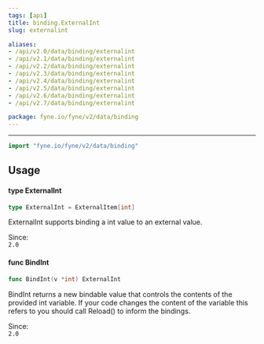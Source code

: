 ```yaml
---
tags: [api]
title: binding.ExternalInt
slug: externalint

aliases:
- /api/v2.0/data/binding/externalint
- /api/v2.1/data/binding/externalint
- /api/v2.2/data/binding/externalint
- /api/v2.3/data/binding/externalint
- /api/v2.4/data/binding/externalint
- /api/v2.5/data/binding/externalint
- /api/v2.6/data/binding/externalint
- /api/v2.7/data/binding/externalint

package: fyne.io/fyne/v2/data/binding
---
```



---
```go
import "fyne.io/fyne/v2/data/binding"
```

## Usage

#### type ExternalInt

```go
type ExternalInt = ExternalItem[int]
```

ExternalInt supports binding a int value to an external value.


<div class="since">Since: <code>
2.0</code></div>

#### func  BindInt

```go
func BindInt(v *int) ExternalInt
```
BindInt returns a new bindable value that controls the contents of the provided int variable. If your code changes the content of the variable this refers to you should call Reload() to inform the bindings.


<div class="since">Since: <code>
2.0</code></div>
